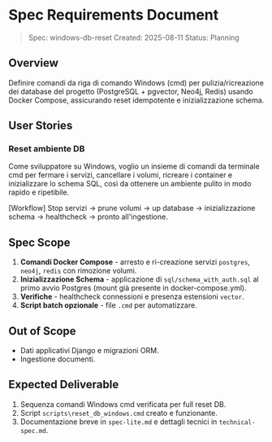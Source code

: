 # Spec Requirements Document

> Spec: windows-db-reset
> Created: 2025-08-11
> Status: Planning

## Overview

Definire comandi da riga di comando Windows (cmd) per pulizia/ricreazione dei database del progetto (PostgreSQL + pgvector, Neo4j, Redis) usando Docker Compose, assicurando reset idempotente e inizializzazione schema.

## User Stories

### Reset ambiente DB

Come sviluppatore su Windows, voglio un insieme di comandi da terminale cmd per fermare i servizi, cancellare i volumi, ricreare i container e inizializzare lo schema SQL, così da ottenere un ambiente pulito in modo rapido e ripetibile.

[Workflow] Stop servizi → prune volumi → up database → inizializzazione schema → healthcheck → pronto all'ingestione.

## Spec Scope

1. **Comandi Docker Compose** - arresto e ri-creazione servizi `postgres`, `neo4j`, `redis` con rimozione volumi.
2. **Inizializzazione Schema** - applicazione di `sql/schema_with_auth.sql` al primo avvio Postgres (mount già presente in docker-compose.yml).
3. **Verifiche** - healthcheck connessioni e presenza estensioni `vector`.
4. **Script batch opzionale** - file `.cmd` per automatizzare.

## Out of Scope

- Dati applicativi Django e migrazioni ORM.
- Ingestione documenti.

## Expected Deliverable

1. Sequenza comandi Windows cmd verificata per full reset DB.
2. Script `scripts\reset_db_windows.cmd` creato e funzionante.
3. Documentazione breve in `spec-lite.md` e dettagli tecnici in `technical-spec.md`.
